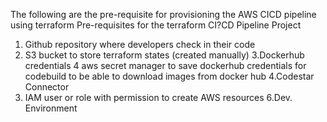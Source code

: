 The following are the pre-requisite for provisioning the AWS CICD pipeline using terraform
 Pre-requisites for the terraform CI?CD Pipeline Project
1. Github repository where developers check in their code
2. S3 bucket to store terraform states (created manually)
3.Dockerhub credentials
4 aws secret manager to save dockerhub credentials for codebuild to be able to download images from docker hub
4.Codestar Connector
5. IAM user or role with permission to create AWS resources
6.Dev. Environment
